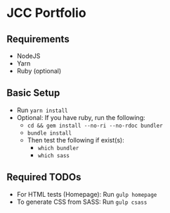 # JCC Portfolio

## Requirements
- NodeJS
- Yarn
- Ruby (optional)

## Basic Setup
- Run `yarn install` 
- Optional: If you have ruby, run the following: 
	- `cd && gem install --no-ri --no-rdoc bundler`
	- `bundle install`
	- Then test the following if exist(s): 
		- `which bundler`
		- `which sass`

## Required TODOs
- For HTML tests (Homepage): Run `gulp homepage`
- To generate CSS from SASS: Run `gulp csass`
